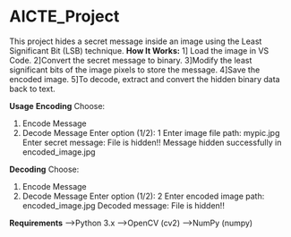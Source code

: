 # AICTE_Project
This project hides a secret message inside an image using the Least Significant Bit (LSB) technique.
**How It Works:**
1] Load the image in VS Code.
2]Convert the secret message to binary.
3]Modify the least significant bits of the image pixels to store the message.
4]Save the encoded image.
5]To decode, extract and convert the hidden binary data back to text.

**Usage**
**Encoding**
Choose: 
1. Encode Message
2. Decode Message
Enter option (1/2): 1
Enter image file path: mypic.jpg
Enter secret message: File is hidden!!
Message hidden successfully in encoded_image.jpg

**Decoding**
Choose: 
1. Encode Message
2. Decode Message
Enter option (1/2): 2
Enter encoded image path: encoded_image.jpg
Decoded message: File is hidden!!


**Requirements**
-->Python 3.x
-->OpenCV (cv2)
-->NumPy (numpy)


